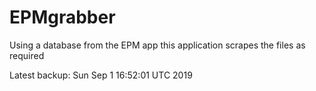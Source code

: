 # EPMgrabber
Using a database from the EPM app this application scrapes the files as required


Latest backup: Sun Sep 1 16:52:01 UTC 2019
